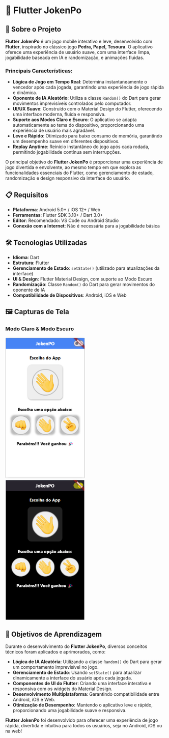 # 📱 Flutter JokenPo

## 🚀 Sobre o Projeto

**Flutter JokenPo** é um jogo mobile interativo e leve, desenvolvido com **Flutter**, inspirado no clássico jogo **Pedra, Papel, Tesoura**. O aplicativo oferece uma experiência de usuário suave, com uma interface limpa, jogabilidade baseada em IA e randomização, e animações fluidas.

### Principais Características:

- **Lógica de Jogo em Tempo Real**: Determina instantaneamente o vencedor após cada jogada, garantindo uma experiência de jogo rápida e dinâmica.
- **Oponente de IA Aleatório**: Utiliza a classe `Random()` do Dart para gerar movimentos imprevisíveis controlados pelo computador.
- **UI/UX Suave**: Construído com o Material Design do Flutter, oferecendo uma interface moderna, fluida e responsiva.
- **Suporte aos Modos Claro e Escuro**: O aplicativo se adapta automaticamente ao tema do dispositivo, proporcionando uma experiência de usuário mais agradável.
- **Leve e Rápido**: Otimizado para baixo consumo de memória, garantindo um desempenho suave em diferentes dispositivos.
- **Replay Anytime**: Reinício instantâneo do jogo após cada rodada, permitindo jogabilidade contínua sem interrupções.

O principal objetivo do **Flutter JokenPo** é proporcionar uma experiência de jogo divertida e envolvente, ao mesmo tempo em que explora as funcionalidades essenciais do Flutter, como gerenciamento de estado, randomização e design responsivo da interface do usuário.

## 📋 Requisitos

- **Plataforma**: Android 5.0+ / iOS 12+ / Web
- **Ferramentas**: Flutter SDK 3.10+ / Dart 3.0+
- **Editor**: Recomendado: VS Code ou Android Studio
- **Conexão com a Internet**: Não é necessária para a jogabilidade básica


## 🛠 Tecnologias Utilizadas

- **Idioma**: Dart
- **Estrutura**: Flutter
- **Gerenciamento de Estado**: `setState()` (utilizado para atualizações da interface)
- **UI & Design**: Flutter Material Design, com suporte ao Modo Escuro
- **Randomização**: Classe `Random()` do Dart para gerar movimentos do oponente de IA
- **Compatibilidade de Dispositivos**: Android, iOS e Web


## 🖼 Capturas de Tela 

### Modo Claro & Modo Escuro  
<p>
  <img src="Flutter-JokenPo-main/Flutter-JokenPo/images/lightMode.png" width="250"> &nbsp;&nbsp;&nbsp;&nbsp;
  <img src="Flutter-JokenPo-main/Flutter-JokenPo/images/darkMode.png" width="250">
</p>

## 🎯 Objetivos de Aprendizagem

Durante o desenvolvimento do **Flutter JokenPo**, diversos conceitos técnicos foram aplicados e aprimorados, como:

- **Lógica de IA Aleatória**: Utilizando a classe `Random()` do Dart para gerar um comportamento imprevisível no jogo.
- **Gerenciamento de Estado**: Usando `setState()` para atualizar dinamicamente a interface do usuário após cada jogada.
- **Componentes de UI do Flutter**: Criando uma interface interativa e responsiva com os widgets do Material Design.
- **Desenvolvimento Multiplataforma**: Garantindo compatibilidade entre Android, iOS e Web.
- **Otimização de Desempenho**: Mantendo o aplicativo leve e rápido, proporcionando uma jogabilidade suave e responsiva.

**Flutter JokenPo** foi desenvolvido para oferecer uma experiência de jogo rápida, divertida e intuitiva para todos os usuários, seja no Android, iOS ou na web!

